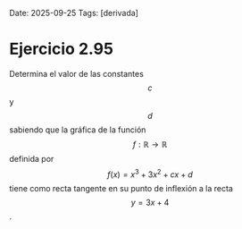 Date: 2025-09-25
Tags: [derivada]

# Ejercicio 2.95

 
Determina el valor de las constantes  $$ c$$   y  $$ d$$   sabiendo que la gráfica de la función  $$ f : \mathbb{R} \longrightarrow \mathbb{R}$$   definida por  $$ f ( x ) = x^3 + 3 x^2 + c x + d$$   tiene como recta tangente en su punto de inflexión a la recta  $$ y = 3 x + 4$$  .
